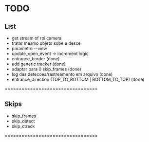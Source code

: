# TODO

## List

- get stream of rpi camera
- tratar mesmo objeto sobe e desce
- parametro --view 
- update_open_event -> increment logic
- entrance_border (done)
- add generic tracker (done)
- adaptar para 0 skip_frames (done)
- log das detecoes/rastreamento em arquivo (done)
- entrance_direction (TOP_TO_BOTTOM | BOTTOM_TO_TOP) (done)

=================================

## Skips

- skip_frames
- skip_detect
- skip_ctrack

=================================
